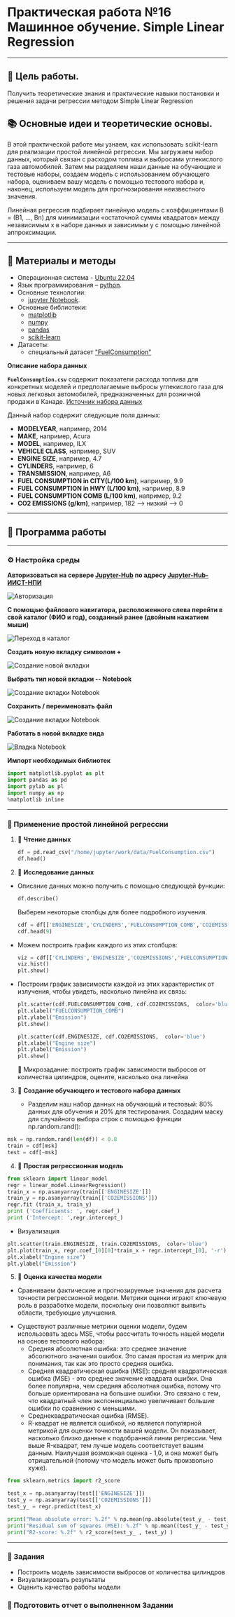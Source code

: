 # Практическая работа №16 Машинное обучение. Simple Linear Regression

---

## 🎯 Цель работы.

Получить теоретические знания и практические навыки постановки и решения задачи регрессии методом Simple Linear Regression

## 📚 Основные идеи и теоретические основы.

В этой практической работе мы узнаем, как использовать scikit-learn для реализации простой линейной регрессии. Мы загружаем набор данных, который связан с расходом топлива и выбросами углекислого газа автомобилей. Затем мы разделяем наши данные на обучающие и тестовые наборы, создаем модель с использованием обучающего набора, оцениваем вашу модель с помощью тестового набора и, наконец, используем модель для прогнозирования неизвестного значения.

Линейная регрессия подбирает линейную модель с коэффициентами B = (B1, ..., Bn) для минимизации «остаточной суммы квадратов» между независимым x в наборе данных и зависимым y с помощью линейной аппроксимации.

---

## 📁 Материалы и методы

- Операционная система - [Ubuntu 22.04](https://help.ubuntu.ru/wiki/командная_строка)
- Язык программирования – [python](https://www.python.org/).
- Основные технологии:
  -  [jupyter Notebook](https://jupyter.org/).
- Основные библиотеки:
  - [matplotlib](https://matplotlib.org/)
  - [numpy](https://numpy.org/)
  - [pandas](https://pandas.pydata.org/)
  - [scikit-learn](https://scikit-learn.org/)
- Датасеты:
  - специальный датасет ["FuelConsumption"](https://www.kaggle.com/datasets/krupadharamshi/fuelconsumption)

**Описание набора данных**

**`FuelConsumption.csv`** содержит показатели расхода топлива для конкретных моделей и предполагаемые выбросы углекислого газа для новых легковых автомобилей, предназначенных для розничной продажи в Канаде. [Источник набора данных](http://open.canada.ca/data/en/dataset/98f1a129-f628-4ce4-b24d-6f16bf24dd64)

Данный набор содержит следующие поля данных:

  - **MODELYEAR**, например, 2014
  - **MAKE**, например, Acura
  - **MODEL**, например, ILX
  - **VEHICLE CLASS**, например, SUV
  - **ENGINE SIZE**, например, 4.7
  - **CYLINDERS**, например, 6
  - **TRANSMISSION**, например, A6
  - **FUEL CONSUMPTION in CITY(L/100 km)**, например, 9.9
  - **FUEL CONSUMPTION in HWY (L/100 km)**, например, 8.9
  - **FUEL CONSUMPTION COMB (L/100 km)**, например, 9.2
  - **CO2 EMISSIONS (g/km)**, например, 182 --> низкий --> 0

---

## 🧪 Программа работы 

---

### ⚙️ Настройка среды  

**Авторизоваться на сервере [Jupyter-Hub](https://jupyter.org/hub) по адресу [Jupyter-Hub-ИИСТ-НПИ](http://195.133.13.56:8000/)**

![Авторизация](https://github.com/danil1online/intelligent_information_and_measurement_systems/blob/main/images/autorization.png)

**С помощью файлового навигатора, расположенного слева перейти в свой каталог (ФИО и год), созданный ранее (двойным нажатием мыши)**

![Переход в каталог](../images/work_dir.png)

**Создать новую вкладку символом +**

![Создание новой вкладки](https://github.com/danil1online/intelligent_information_and_measurement_systems/blob/main/images/new_window_create.png)

**Выбрать тип новой вкладки -- Notebook**

![Создание вкладки Notebook](../images/notebook.png)

**Сохранить / переименовать файл**

![Создание вкладки Notebook](../images/save_new_file.png)

**Работать в новой вкладке вида**

![Владка Notebook](../images/notebook_clear_window.png)

**Импорт необходимых библиотек**

```python
import matplotlib.pyplot as plt
import pandas as pd
import pylab as pl
import numpy as np
%matplotlib inline
```

---

### 🧪 Применение простой линейной регрессии

1. 🧪 **Чтение данных**
    ```python
    df = pd.read_csv("/home/jupyter/work/data/FuelConsumption.csv")
    df.head()
    ```

2. 🧪 **Исследование данных**
  - Описание данных можно получить с помощью следующей функции:
    ```python
    df.describe()
    ```
    Выберем некоторые столбцы для более подробного изучения.
    
    ```python
    cdf = df[['ENGINESIZE','CYLINDERS','FUELCONSUMPTION_COMB','CO2EMISSIONS']]
    cdf.head(9)
    ```
  - Можем построить график каждого из этих столбцов:
    ```python
    viz = cdf[['CYLINDERS','ENGINESIZE','CO2EMISSIONS','FUELCONSUMPTION_COMB']]
    viz.hist()
    plt.show()
    ```
  - Построим график зависимости каждой из этих характеристик от излучения, чтобы увидеть, насколько линейна их связь:
    ```python
    plt.scatter(cdf.FUELCONSUMPTION_COMB, cdf.CO2EMISSIONS,  color='blue')
    plt.xlabel("FUELCONSUMPTION_COMB")
    plt.ylabel("Emission")
    plt.show()
    ```

    ```python
    plt.scatter(cdf.ENGINESIZE, cdf.CO2EMISSIONS,  color='blue')
    plt.xlabel("Engine size")
    plt.ylabel("Emission")
    plt.show()
    ```
    📌 Микрозадание: построить график зависимости выбросов от количества цилиндров, оцените, насколько она линейна

3. 🧪 **Создание обучающего и тестового набора данных**

   -  Разделим наш набор данных на обучающий и тестовый: 80% данных для обучения и 20% для тестирования. Создадим маску для случайного выбора строк с помощью функции np.random.rand():

```python
msk = np.random.rand(len(df)) < 0.8
train = cdf[msk]
test = cdf[~msk]
```

4. 🧪 **Простая регрессионная модель**

```python
from sklearn import linear_model
regr = linear_model.LinearRegression()
train_x = np.asanyarray(train[['ENGINESIZE']])
train_y = np.asanyarray(train[['CO2EMISSIONS']])
regr.fit (train_x, train_y)
print ('Coefficients: ', regr.coef_)
print ('Intercept: ',regr.intercept_)
```

  - Визуализация
```python
plt.scatter(train.ENGINESIZE, train.CO2EMISSIONS,  color='blue')
plt.plot(train_x, regr.coef_[0][0]*train_x + regr.intercept_[0], '-r')
plt.xlabel("Engine size")
plt.ylabel("Emission")
```

5. 🧪 **Оценка качества модели**

  - Сравниваем фактические и прогнозируемые значения для расчета точности регрессионной модели. Метрики оценки играют ключевую роль в разработке модели, поскольку они позволяют выявить области, требующие улучшения.
  * Существуют различные метрики оценки модели, будем использовать здесь MSE, чтобы рассчитать точность нашей модели на основе тестового набора:
    * Средняя абсолютная ошибка: это среднее значение абсолютного значения ошибок. Это самая простая из метрик для понимания, так как это просто средняя ошибка.
    * Средняя квадратическая ошибка (MSE): средняя квадратическая ошибка (MSE) - это среднее значение квадрата ошибки. Она более популярна, чем средняя абсолютная ошибка, потому что больше ориентирована на большие ошибки. Это связано с тем, что квадратный член экспоненциально увеличивает большие ошибки по сравнению с меньшими.
    * Среднеквадратическая ошибка (RMSE).
    * R-квадрат не является ошибкой, но является популярной метрикой для оценки точности вашей модели. Он показывает, насколько близко данные к подобранной линии регрессии. Чем выше R-квадрат, тем лучше модель соответствует вашим данным. Наилучшая возможная оценка - 1,0, и она может быть отрицательной (потому что модель может быть произвольно хуже).

```python
from sklearn.metrics import r2_score

test_x = np.asanyarray(test[['ENGINESIZE']])
test_y = np.asanyarray(test[['CO2EMISSIONS']])
test_y_ = regr.predict(test_x)

print("Mean absolute error: %.2f" % np.mean(np.absolute(test_y_ - test_y)))
print("Residual sum of squares (MSE): %.2f" % np.mean((test_y_ - test_y) ** 2))
print("R2-score: %.2f" % r2_score(test_y_ , test_y) )
```

--- 

### 📌 Задания

  - Построить модель зависимости выбросов от количества цилиндров
  - Визуализировать результаты
  - Оценить качество работы модели

### 📌 Подготовить отчет о выполненном Задании
